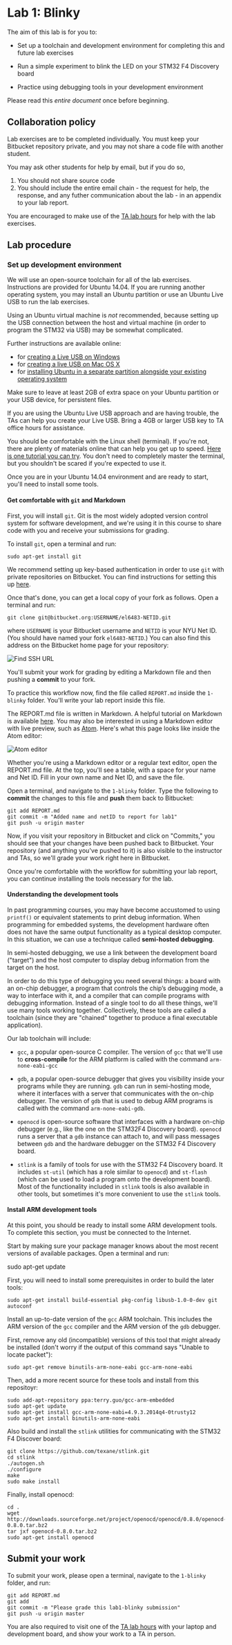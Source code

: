 Lab 1: Blinky
====================

The aim of this lab is for you to:

 * Set up a toolchain and development environment for completing this and future lab exercises

 * Run a simple experiment to blink the LED on your STM32 F4 Discovery board

 * Practice using debugging tools in your development environment


Please read this *entire document* once before beginning.

## Collaboration policy

Lab exercises are to be completed individually. You must keep your Bitbucket repository private, and you may not share a code file with another student.

You may ask other students for help by email, but if you do so,

1. You should not share source code
2. You should include the entire email chain - the request for help, the response, and any futher communication about the lab - in an appendix to your lab report.

You are encouraged to make use of the [TA lab hours](http://witestlab.poly.edu/~ffund/el6483/#hours) for help with the lab exercises.


## Lab procedure

### Set up development environment


We will use an open-source toolchain for all of the lab exercises. Instructions are provided for Ubuntu 14.04. If you are running another operating system, you may install an Ubuntu partition or use an Ubuntu Live USB to run the lab exercises.

Using an Ubuntu virtual machine is *not* recommended, because setting up the USB connection between the host and virtual machine (in order to program the STM32 via USB) may be somewhat complicated.

Further instructions are available online:

 * for [creating a Live USB on Windows](http://www.ubuntu.com/download/desktop/create-a-usb-stick-on-windows)
 * for [creating a live USB on Mac OS X](http://www.ubuntu.com/download/desktop/create-a-usb-stick-on-mac-osx)
 * for [installing Ubuntu in a separate partition alongside your existing operating system](http://www.ubuntu.com/download/desktop/install-ubuntu-desktop)

Make sure to leave at least 2GB of extra space on your Ubuntu partition or your USB device, for persistent files.

If you are using the Ubuntu Live USB approach and are having trouble, the TAs can help you create your Live USB. Bring a 4GB or larger USB key to TA office hours for assistance.


You should be comfortable with the Linux shell (terminal). If you're not, there are plenty of materials online that can help you get up to speed. [Here is one tutorial you can try](http://cli.learncodethehardway.org/book/). You don't need to completely master the terminal, but you shouldn't be scared if you're expected to use it.


Once you are in your Ubuntu 14.04 environment and are ready to start, you'll need to install some tools.

#### Get comfortable with `git` and Markdown

First, you will install `git`. Git is the most widely adopted version control system for software development, and we're using it in this course to share code with you and receive your submissions for grading.

To install `git`, open a terminal and run:

    sudo apt-get install git

We recommend setting up key-based authentication in order to use  `git` with private repositories on Bitbucket. You can find instructions for setting this up [here](https://confluence.atlassian.com/pages/viewpage.action?pageId=270827678).

Once that's done, you can get a local copy of your fork as follows. Open a terminal and run:

    git clone git@bitbucket.org:USERNAME/el6483-NETID.git

where `USERNAME` is your Bitbucket username and `NETID` is your NYU Net ID. (You should have named your fork `el6483-NETID`.) You can also find this address on the Bitbucket home page for your repository:

![Find SSH URL](http://i.imgur.com/VsbpZet.png)

You'll submit your work for grading by editing a Markdown file and then pushing a **commit** to your fork.

To practice this workflow now, find the file called `REPORT.md` inside the `1-blinky` folder.  You'll write your lab report inside this file.

The REPORT.md file is written in Markdown. A helpful tutorial on Markdown is available [here](https://bitbucket.org/tutorials/markdowndemo). You may also be interested in using a Markdown editor with live preview, such as [Atom](http://www.webupd8.org/2014/05/install-atom-text-editor-in-ubuntu-via-ppa.html). Here's what this page looks like inside the Atom editor:

![Atom editor](http://i.imgur.com/jTTwWCT.png)

Whether you're using a Markdown editor or a regular text editor, open the REPORT.md file. At the top, you'll see a table, with a space for your name and Net ID. Fill in your own name and Net ID, and save the file.

Open a terminal, and navigate to the `1-blinky` folder. Type the following to **commit** the changes to this file and **push** them back to Bitbucket:

    git add REPORT.md
    git commit -m "Added name and netID to report for lab1"
    git push -u origin master

Now, if you visit your repository in Bitbucket and click on "Commits," you should see that your changes have been pushed back to Bitbucket. Your repository (and anything you've pushed to it) is also visible to the instructor and TAs, so we'll grade your work right here in Bitbucket.

Once you're comfortable with the workflow for submitting your lab report, you can continue installing the tools necessary for the lab.


#### Understanding the development tools

In past programming courses, you may have become accustomed
to using `printf()` or equivalent statements to print debug information. When programming for embedded systems, the development hardware often does not have the same output functionality as a typical desktop computer. In this situation, we can use a technique called **semi-hosted debugging**.

In semi-hosted debugging, we use a link between the development board ("target") and the host computer to display debug information from the target on the host.

In order to do this type of debugging you need several things: a board with an on-chip debugger, a program that controls the chip’s debugging mode, a way to interface with it, and a compiler that can compile programs with debugging information. Instead of a single tool to do all these things, we'll use many tools working together. Collectively, these tools are called a toolchain (since they are "chained" together to produce a final executable application).

Our lab toolchain will include:

* `gcc`, a popular open-source C compiler. The version of `gcc` that we'll use to **cross-compile** for the ARM platform is called with the command `arm-none-eabi-gcc`

* `gdb`, a popular open-source debugger that gives you visibility inside your programs while they are running. `gdb` can run in semi-hosting mode, where it interfaces with a server that communicates with the on-chip debugger. The version of `gdb` that is used to debug ARM programs is called with the command `arm-none-eabi-gdb`.

* `openocd` is open-source software that interfaces with a hardware on-chip debugger (e.g., like the one on the STM32F4 Discovery board). `openocd` runs a server that a `gdb` instance can attach to, and will pass messages between `gdb` and the hardware debugger on the STM32 F4 Discovery board.

* `stlink` is a family of tools for use with the STM32 F4 Discovery board. It includes `st-util` (which has a role similar to `openocd`) and `st-flash` (which can be used to load a program onto the development board). Most of the functionality included in `stlink` tools is also available in other tools, but sometimes it's more convenient to use the `stlink` tools.


#### Install ARM development tools

At this point, you should be ready to install some ARM development tools. To complete this section, you must be connected to the Internet.

Start by making sure your package manager knows about the most recent versions of available packages. Open a terminal and run:

   sudo apt-get update

First, you will need to install some prerequisites in order to build the later tools:

    sudo apt-get install build-essential pkg-config libusb-1.0-0-dev git autoconf

Install an up-to-date version of the `gcc` ARM toolchain. This includes the ARM version of the `gcc` compiler and the ARM version of the `gdb` debugger.

First, remove any old (incompatible) versions of this tool that might already be installed (don't worry if the output of this command says "Unable to locate packet"):

    sudo apt-get remove binutils-arm-none-eabi gcc-arm-none-eabi


Then, add a more recent source for these tools and install from this repositoyr:


    sudo add-apt-repository ppa:terry.guo/gcc-arm-embedded
    sudo apt-get update
    sudo apt-get install gcc-arm-none-eabi=4.9.3.2014q4-0trusty12
    sudo apt-get install binutils-arm-none-eabi

Also build and install the `stlink` utilities for communicating with the STM32 F4 Discover board:

    git clone https://github.com/texane/stlink.git
    cd stlink
    ./autogen.sh
    ./configure
    make
    sudo make install

Finally, install openocd:

    cd .
    wget http://downloads.sourceforge.net/project/openocd/openocd/0.8.0/openocd-0.8.0.tar.bz2
    tar jxf openocd-0.8.0.tar.bz2
    sudo apt-get install openocd




## Submit your work

To submit your work, please open a terminal, navigate to the `1-blinky` folder, and run:

    git add REPORT.md
    git add
    git commit -m "Please grade this lab1-blinky submission"
    git push -u origin master


You are also required to visit one of the [TA lab hours](http://witestlab.poly.edu/~ffund/el6483/#hours) with your laptop and development board, and show your work to a TA in person.
